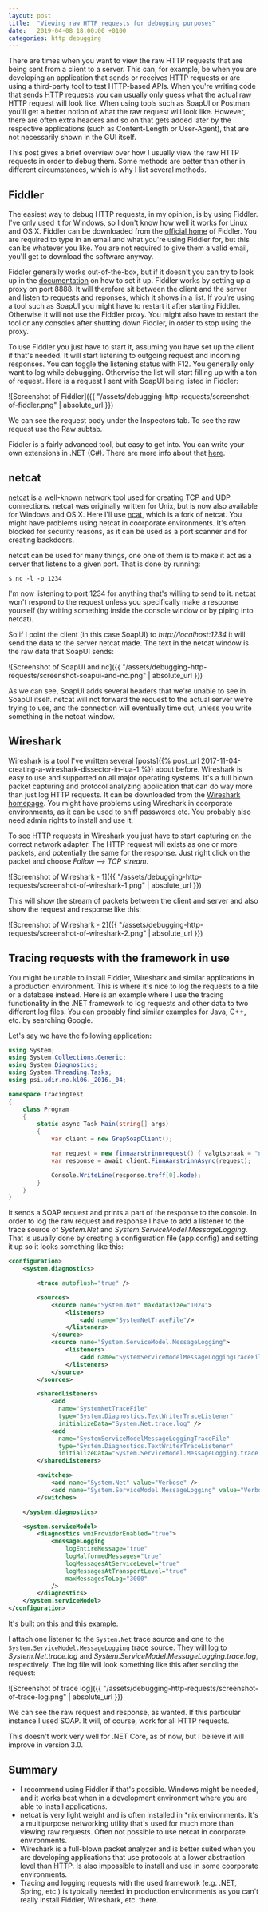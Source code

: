 ```yaml
---
layout: post
title:  "Viewing raw HTTP requests for debugging purposes"
date:   2019-04-08 18:00:00 +0100
categories: http debugging
---
```


There are times when you want to view the raw HTTP requests that are being sent from a client to
a server. This can, for example, be when you are developing an application that sends or receives
HTTP requests or are using a third-party tool to test HTTP-based APIs. When you're writing code
that sends HTTP requests you can usually only guess what the actual raw HTTP request will look like.
When using tools such as SoapUI or Postman you'll get a better notion of what the raw request will
look like. However, there are often extra headers and so on that gets added later by the respective
applications (such as Content-Length or User-Agent), that are not necessarily shown in the GUI itself.

This post gives a brief overview over how I usually view the raw HTTP requests in order to debug them.
Some methods are better than other in different circumstances, which is why I list several methods.

## Fiddler

The easiest way to debug HTTP requests, in my opinion, is by using Fiddler. I've only used it for Windows,
so I don't know how well it works for Linux and OS X. Fiddler can be downloaded from the [official home][fiddler-download]
of Fiddler. You are required to type in an email and what you're using Fiddler for, but this can be whatever
you like. You are not required to give them a valid email, you'll get to download the software anyway.

Fiddler generally works out-of-the-box, but if it doesn't you can try to look up in the [documentation][fiddler-configuration]
on how to set it up. Fiddler works by setting up a proxy on port 8888. It will therefore sit between the
client and the server and listen to requests and reponses, which it shows in a list. If you're using a
tool such as SoapUI you might have to restart it after starting Fiddler. Otherwise it will not use the
Fiddler proxy. You might also have to restart the tool or any consoles after shutting down Fiddler, in
order to stop using the proxy.

To use Fiddler you just have to start it, assuming you have set up the client if that's needed. It will
start listening to outgoing request and incoming responses. You can toggle the listening status with F12.
You generally only want to log while debugging. Otherwise the list will start filling up with a ton of
request. Here is a request I sent with SoapUI being listed in Fiddler:

![Screenshot of Fiddler]({{ "/assets/debugging-http-requests/screenshot-of-fiddler.png" | absolute_url }})

We can see the request body under the Inspectors tab. To see the raw request use the Raw subtab.

Fiddler is a fairly advanced tool, but easy to get into. You can write your own extensions in .NET (C#).
There are more info about that [here][fiddler-extend].

## netcat

[netcat][wikipedia-netcat] is a well-known network tool used for creating TCP and UDP connections. netcat
was originally written for Unix, but is now also available for Windows and OS X. Here I'll use
[ncat][ncat-home], which is a fork of netcat. You might have problems using netcat in coorporate environments.
It's often blocked for security reasons, as it can be used as a port scanner and for creating backdoors.

netcat can be used for many things, one one of them is to make it act as a server that listens to a given port.
That is done by running:

```console
$ nc -l -p 1234
```

I'm now listening to port 1234 for anything that's willing to send to it. netcat won't respond to the
request unless you specifically make a response yourself (by writing something inside the console
window or by piping into netcat).

So if I point the client (in this case SoapUI) to *http://localhost:1234* it will send the data to the server
netcat made. The text in the netcat window is the raw data that SoapUI sends:

![Screenshot of SoapUI and nc]({{ "/assets/debugging-http-requests/screenshot-soapui-and-nc.png" | absolute_url }})

As we can see, SoapUI adds several headers that we're unable to see in SoapUI itself. netcat will not
forward the request to the actual server we're trying to use, and the connection will eventually time out,
unless you write something in the netcat window.

## Wireshark

Wireshark is a tool I've written several [posts]({% post_url 2017-11-04-creating-a-wireshark-dissector-in-lua-1 %})
about before. Wireshark is easy to use and supported on all major operating systems. It's a full blown
packet capturing and protocol analyzing application that can do way more than just log HTTP requests. It
can be downloaded from the [Wireshark homepage][wireshark-home]. You might have problems using Wireshark in coorporate
environments, as it can be used to sniff passwords etc. You probably also need admin rights to install and use it.

To see HTTP requests in Wireshark you just have to start capturing on the correct network adapter. The HTTP
request will exists as one or more packets, and potentially the same for the response. Just right click on the packet
and choose *Follow --> TCP stream*.

![Screenshot of Wireshark - 1]({{ "/assets/debugging-http-requests/screenshot-of-wireshark-1.png" | absolute_url }})

This will show the stream of packets between the client and server and also show the request and response like this:

![Screenshot of Wireshark - 2]({{ "/assets/debugging-http-requests/screenshot-of-wireshark-2.png" | absolute_url }})

## Tracing requests with the framework in use

You might be unable to install Fiddler, Wireshark and similar applications in a production environment. This is where
it's nice to log the requests to a file or a database instead. Here is an example where I use the tracing functionality
in the .NET framework to log requests and other data to two different log files. You can probably find similar examples
for Java, C++, etc. by searching Google.

Let's say we have the following application:

```csharp
using System;
using System.Collections.Generic;
using System.Diagnostics;
using System.Threading.Tasks;
using psi.udir.no.kl06._2016._04;

namespace TracingTest
{
    class Program
    {
        static async Task Main(string[] args)
        {
            var client = new GrepSoapClient();

            var request = new finnaarstrinnrequest() { valgtspraak = "no" };
            var response = await client.FinnAarstrinnAsync(request);

            Console.WriteLine(response.treff[0].kode);
        }
    }
}
```

It sends a SOAP request and prints a part of the response to the console. In order to log the raw request and response I
have to add a listener to the trace source of *System.Net* and *System.ServiceModel.MessageLogging*. That is usually done
by creating a configuration file (app.config) and setting it up so it looks something like this:

```xml
<configuration>
    <system.diagnostics>

        <trace autoflush="true" />

        <sources>
            <source name="System.Net" maxdatasize="1024">
                <listeners>
                    <add name="SystemNetTraceFile"/>
                </listeners>
            </source>
            <source name="System.ServiceModel.MessageLogging">
                <listeners>
                    <add name="SystemServiceModelMessageLoggingTraceFile"/>
                </listeners>
            </source>
        </sources>

        <sharedListeners>
            <add
              name="SystemNetTraceFile"
              type="System.Diagnostics.TextWriterTraceListener"
              initializeData="System.Net.trace.log" />
            <add
              name="SystemServiceModelMessageLoggingTraceFile"
              type="System.Diagnostics.TextWriterTraceListener"
              initializeData="System.ServiceModel.MessageLogging.trace.log" />
        </sharedListeners>

        <switches>
            <add name="System.Net" value="Verbose" />
            <add name="System.ServiceModel.MessageLogging" value="Verbose" />
        </switches>

    </system.diagnostics>

    <system.serviceModel>
        <diagnostics wmiProviderEnabled="true">
            <messageLogging
                logEntireMessage="true"
                logMalformedMessages="true"
                logMessagesAtServiceLevel="true"
                logMessagesAtTransportLevel="true"
                maxMessagesToLog="3000"
            />
        </diagnostics>
    </system.serviceModel>
</configuration>
```

It's built on [this][msdn-network-tracing] and [this][msdn-wcf-app.config] example.

I attach one listener to the `System.Net` trace source and one to the `System.ServiceModel.MessageLogging`
trace source. They will log to *System.Net.trace.log* and *System.ServiceModel.MessageLogging.trace.log*,
respectively. The log file will look something like this after sending the request:

![Screenshot of trace log]({{ "/assets/debugging-http-requests/screenshot-of-trace-log.png" | absolute_url }})

We can see the raw request and response, as wanted. If this particular instance I used SOAP. It will, of
course, work for all HTTP requests.

This doesn't work very well for .NET Core, as of now, but I believe it will improve in version 3.0.

## Summary

* I recommend using Fiddler if that's possible. Windows might be needed, and it works best when in a
  development environment where you are able to install applications.
* netcat is very light weight and is often installed in *nix environments. It's a multipurpose networking
  utility that's used for much more than viewing raw requests. Often not possible to use netcat in
  coorporate environments.
* Wireshark is a full-blown packet analyzer and is better suited when you are developing applications
  that use protocols at a lower abstraction level than HTTP. Is also impossible to install and use in some
  coorporate environments.
* Tracing and logging requests with the used framework (e.g. .NET, Spring, etc.) is typically needed
  in production environments as you can't really install Fiddler, Wireshark, etc. there.

[fiddler-download]: https://www.telerik.com/download/fiddler
[fiddler-configuration]: https://docs.telerik.com/fiddler/Configure-Fiddler/Tasks/ConfigureBrowsers
[fiddler-decrypt-https]: https://docs.telerik.com/fiddler/Configure-Fiddler/Tasks/DecryptHTTPS
[fiddler-extend]: https://docs.telerik.com/fiddler/Extend-Fiddler/ExtendWithDotNet
[wikipedia-netcat]: https://en.wikipedia.org/wiki/Netcat
[ncat-home]: https://nmap.org/ncat/
[wireshark-home]: https://www.wireshark.org/
[msdn-network-tracing]: https://docs.microsoft.com/en-us/dotnet/framework/network-programming/how-to-configure-network-tracing
[msdn-wcf-app.config]: https://docs.microsoft.com/en-us/dotnet/framework/wcf/diagnostics/tracing/recommended-settings-for-tracing-and-message-logging

